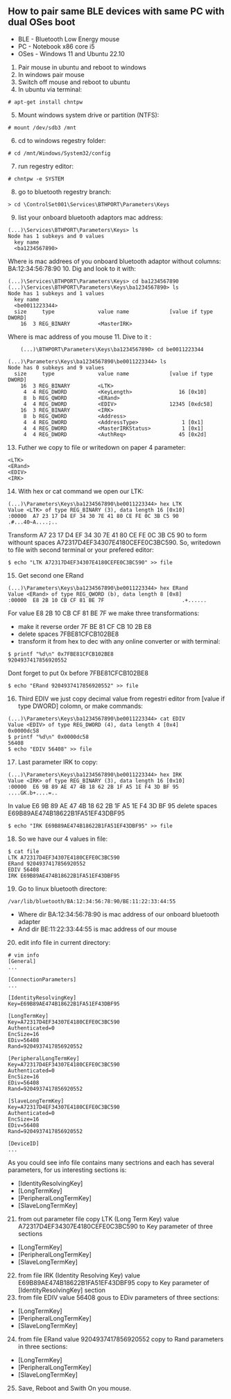 ## How to pair same BLE devices with same PC with dual OSes boot
- BLE - Bluetooth Low Energy mouse
- PC -  Notebook x86 core i5
- OSes - Windows 11 and Ubuntu 22.10
1. Pair mouse in ubuntu and reboot to windows
2. In windows pair mouse
3. Switch off mouse and reboot to ubuntu
4. In ubuntu via terminal:
```
# apt-get install chntpw
```
5. Mount windows system drive or partition (NTFS):
```
# mount /dev/sdb3 /mnt
```
6. cd to windows regestry folder:
```
# cd /mnt/Windows/System32/config
```
7. run regestry editor:
```
# chntpw -e SYSTEM
```
8. go to bluetooth regestry branch:
```
> cd \ControlSet001\Services\BTHPORT\Parameters\Keys
```
9. list your onboard bluetooth adaptors mac address:
```
(...)\Services\BTHPORT\Parameters\Keys> ls
Node has 1 subkeys and 0 values
  key name
  <ba1234567890>
```
Where <ba1234567890> is mac addrees of you onboard bluetooth adaptor without columns: BA:12:34:56:78:90
10. Dig and look to it <ba1234567890> with:
```
(...)\Services\BTHPORT\Parameters\Keys> cd ba1234567890
(...)\Services\BTHPORT\Parameters\Keys\ba1234567890> ls
Node has 1 subkeys and 1 values
  key name
  <be0011223344>
  size     type              value name             [value if type DWORD]
    16  3 REG_BINARY         <MasterIRK>
```
Where <be0011223344> is mac address of you mouse
11. Dive to it <be0011223344>:
```
    (...)\BTHPORT\Parameters\Keys\ba1234567890> cd be0011223344

(...)\Parameters\Keys\ba1234567890\be0011223344> ls
Node has 0 subkeys and 9 values
  size     type              value name             [value if type DWORD]
    16  3 REG_BINARY         <LTK>
     4  4 REG_DWORD          <KeyLength>               16 [0x10]
     8  b REG_QWORD          <ERand>
     4  4 REG_DWORD          <EDIV>                 12345 [0xdc58]
    16  3 REG_BINARY         <IRK>
     8  b REG_QWORD          <Address>
     4  4 REG_DWORD          <AddressType>              1 [0x1]
     4  4 REG_DWORD          <MasterIRKStatus>          1 [0x1]
     4  4 REG_DWORD          <AuthReq>                 45 [0x2d]
```
13. Futher we copy to file or writedown on paper 4 parameter:
```
<LTK>
<ERand>
<EDIV>
<IRK>
```
14. With hex or cat command we open our LTK:
```
(...)\Parameters\Keys\ba1234567890\be0011223344> hex LTK
Value <LTK> of type REG_BINARY (3), data length 16 [0x10]
:00000  A7 23 17 D4 EF 34 30 7E 41 80 CE FE 0C 3B C5 90 .#...40~A....;..
```
Transform A7 23 17 D4 EF 34 30 7E 41 80 CE FE 0C 3B C5 90 to form withount spaces A72317D4EF34307E4180CEFE0C3BC590.
So, writedown to file with second terminal or your prefered editor:
```
$ echo "LTK A72317D4EF34307E4180CEFE0C3BC590" >> file
```
15. Get second one ERand
```
(...)\Parameters\Keys\ba1234567890\be0011223344> hex ERand
Value <ERand> of type REG_QWORD (b), data length 8 [0x8]
:00000  E8 2B 10 CB CF 81 BE 7F                         .+......
```
For value E8 2B 10 CB CF 81 BE 7F we make three transformations:
- make it reverse order 7F BE 81 CF CB 10 2B E8
- delete spaces 7FBE81CFCB102BE8
- transform it from hex to dec with any online converter or with terminal:
```
$ printf "%d\n" 0x7FBE81CFCB102BE8
9204937417856920552
```
Dont forget to put 0x before 7FBE81CFCB102BE8
```
$ echo "ERand 9204937417856920552" >> file
```
16. Third EDIV we just copy decimal value from regestri editor from [value if type DWORD] colomn, or make commands:
```
(...)\Parameters\Keys\ba1234567890\be0011223344> cat EDIV
Value <EDIV> of type REG_DWORD (4), data length 4 [0x4]
0x0000dc58
$ printf "%d\n" 0x0000dc58
56408
$ echo "EDIV 56408" >> file
```
17. Last parameter IRK to copy:
```
(...)\Parameters\Keys\ba1234567890\be0011223344> hex IRK
Value <IRK> of type REG_BINARY (3), data length 16 [0x10]
:00000  E6 9B 89 AE 47 4B 18 62 2B 1F A5 1E F4 3D BF 95 ....GK.b+....=..
```
In value E6 9B 89 AE 47 4B 18 62 2B 1F A5 1E F4 3D BF 95 delete spaces  E69B89AE474B18622B1FA51EF43DBF95
```
$ echo "IRK E69B89AE474B18622B1FA51EF43DBF95" >> file
```
18. So we have our 4 values in file:
```
$ cat file
LTK A72317D4EF34307E4180CEFE0C3BC590
ERand 9204937417856920552
EDIV 56408    
IRK E69B89AE474B18622B1FA51EF43DBF95
```
19. Go to linux bluetooth directore:
```
/var/lib/bluetooth/BA:12:34:56:78:90/BE:11:22:33:44:55
```
- Where dir BA:12:34:56:78:90 is mac address of our onboard bluetooth adapter
- And dir BE:11:22:33:44:55 is mac address of our mouse
20. edit info file in current directory:
```
# vim info
[General]
...
  
[ConnectionParameters]
...
  
[IdentityResolvingKey]
Key=E69B89AE474B18622B1FA51EF43DBF95

[LongTermKey]
Key=A72317D4EF34307E4180CEFE0C3BC590
Authenticated=0
EncSize=16
EDiv=56408
Rand=9204937417856920552

[PeripheralLongTermKey]
Key=A72317D4EF34307E4180CEFE0C3BC590
Authenticated=0
EncSize=16
EDiv=56408
Rand=9204937417856920552

[SlaveLongTermKey]
Key=A72317D4EF34307E4180CEFE0C3BC590
Authenticated=0
EncSize=16
EDiv=56408
Rand=9204937417856920552

[DeviceID]
...
```
As you could see info file contains many sectrions and each has several parameters, for us interesting sections is:
- [IdentityResolvingKey]
- [LongTermKey]
- [PeripheralLongTermKey]
- [SlaveLongTermKey]
21. from out parameter file copy LTK (Long Term Key) value A72317D4EF34307E4180CEFE0C3BC590
to Key parameter of three sections
- [LongTermKey]
- [PeripheralLongTermKey]
- [SlaveLongTermKey]
22. from file IRK (Identity Resolving Key) value E69B89AE474B18622B1FA51EF43DBF95 copy to Key parameter of [IdentityResolvingKey] section
23. from file EDIV value 56408 gous to EDiv parameters of three sections:
- [LongTermKey]
- [PeripheralLongTermKey]
- [SlaveLongTermKey]
24. from file ERand value 9204937417856920552 copy to Rand parameters in three sections:
- [LongTermKey]
- [PeripheralLongTermKey]
- [SlaveLongTermKey]
25. Save, Reboot and Swith On you mouse.
